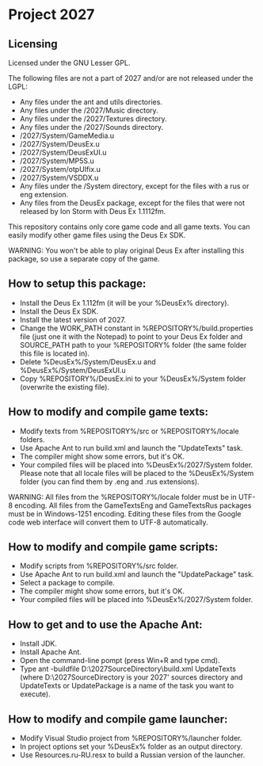 # Project 2027

## Licensing

Licensed under the GNU Lesser GPL.

The following files are not a part of 2027 and/or are not released under the LGPL:

 * Any files under the ant and utils directories.
 * Any files under the /2027/Music directory.
 * Any files under the /2027/Textures directory.
 * Any files under the /2027/Sounds directory.
 * /2027/System/GameMedia.u
 * /2027/System/DeusEx.u
 * /2027/System/DeusExUI.u
 * /2027/System/MP5S.u
 * /2027/System/otpUIfix.u
 * /2027/System/VSDDX.u
 * Any files under the /System directory, except for the files with a rus or eng extension.
 * Any files from the DeusEx package, except for the files that were not released by Ion Storm with Deus Ex 1.1112fm. 

This repository contains only core game code and all game texts. You can easily modify other game files using the Deus Ex SDK.

WARNING: You won't be able to play original Deus Ex after installing this package, so use a separate copy of the game.

## How to setup this package:

 * Install the Deus Ex 1.112fm (it will be your %DeusEx% directory).
 * Install the Deus Ex SDK.
 * Install the latest version of 2027.
 * Change the WORK_PATH constant in %REPOSITORY%/build.properties file (just one it with the Notepad) to point to your Deus Ex folder and SOURCE_PATH path to your %REPOSITORY% folder (the same folder this file is located in).
 * Delete %DeusEx%/System/DeusEx.u and %DeusEx%/System/DeusExUI.u
 * Copy %REPOSITORY%/DeusEx.ini to your %DeusEx%/System folder (overwrite the existing file). 

## How to modify and compile game texts:

 * Modify texts from %REPOSITORY%/src or %REPOSITORY%/locale folders.
 * Use Apache Ant to run build.xml and launch the "UpdateTexts" task.
 * The compiler might show some errors, but it's OK.
 * Your compiled files will be placed into %DeusEx%/2027/System folder. Please note that all locale files will be placed to the %DeusEx%/System folder (you can find them by .eng and .rus extensions). 

WARNING: All files from the %REPOSITORY%/locale folder must be in UTF-8 encoding. All files from the GameTextsEng and GameTextsRus packages must be in Windows-1251 encoding. Editing these files from the Google code web interface will convert them to UTF-8 automatically.

## How to modify and compile game scripts:

 * Modify scripts from %REPOSITORY%/src folder.
 * Use Apache Ant to run build.xml and launch the "UpdatePackage" task.
 * Select a package to compile.
 * The compiler might show some errors, but it's OK.
 * Your compiled files will be placed into %DeusEx%/2027/System folder. 

## How to get and to use the Apache Ant:

 * Install JDK.
 * Install Apache Ant.
 * Open the command-line pompt (press Win+R and type cmd).
 * Type ant -buildfile D:\2027SourceDirectory\build.xml UpdateTexts (where D:\2027SourceDirectory is your 2027' sources directory and UpdateTexts or UpdatePackage is a name of the task you want to execute). 

## How to modify and compile game launcher:

 * Modify Visual Studio project from %REPOSITORY%/launcher folder.
 * In project options set your %DeusEx% folder as an output directory.
 * Use Resources.ru-RU.resx to build a Russian version of the launcher. 
